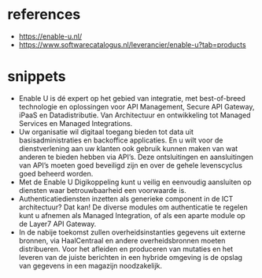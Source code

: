# references
- https://enable-u.nl/
- https://www.softwarecatalogus.nl/leverancier/enable-u?tab=products

# snippets
- Enable U is dé expert op het gebied van integratie, met best-of-breed technologie en oplossingen voor API Management, Secure API Gateway, iPaaS en Datadistributie. Van Architectuur en ontwikkeling tot Managed Services en Managed Integrations.
- Uw organisatie wil digitaal toegang bieden tot data uit basisadministraties en backoffice applicaties. En u wilt voor de dienstverlening aan uw klanten ook gebruik kunnen maken van wat anderen te bieden hebben via API’s. Deze ontsluitingen en aansluitingen van API’s moeten goed beveiligd zijn en over de gehele levenscyclus goed beheerd worden.
- Met de Enable U Digikoppeling kunt u veilig en eenvoudig aansluiten op diensten waar betrouwbaarheid een voorwaarde is.
- Authenticatiediensten inzetten als generieke component in de ICT architectuur? Dat kan!
  De diverse modules om authenticatie te regelen kunt u afnemen als Managed Integration, of als een aparte module op de Layer7 API Gateway.
- In de nabije toekomst zullen overheidsinstanties gegevens uit externe bronnen, via HaalCentraal en andere overheidsbronnen moeten distribueren. Voor het afleiden en produceren van mutaties en het leveren van de juiste berichten in een hybride omgeving is de opslag van gegevens in een magazijn noodzakelijk.​
